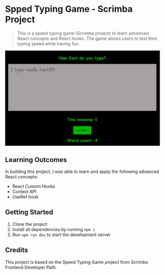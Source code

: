 # Spped Typing Game - Scrimba Project

> This is a speed typing game (Scrimba project) to learn advanced React concepts and React hooks. The game allows users to test
> their typing speed while having fun.

<img
  src="/public/type-test-game.jpg"
  alt="Speed Typing Game"
  title="Speed Typing Game"
  style="display: inline-block; width: 650px">

## Learning Outcomes

In building this project, I was able to learn and apply the following advanced React concepts:

- React Custom Hooks
- Context API
- UseRef hook

## Getting Started

1. Clone the project
2. Install all dependencies by running `npm i`
3. Run `npm run dev` to start the development server

## Credits

This project is based on the Speed Typing Game project from Scrimba Frontend Developer Path.
